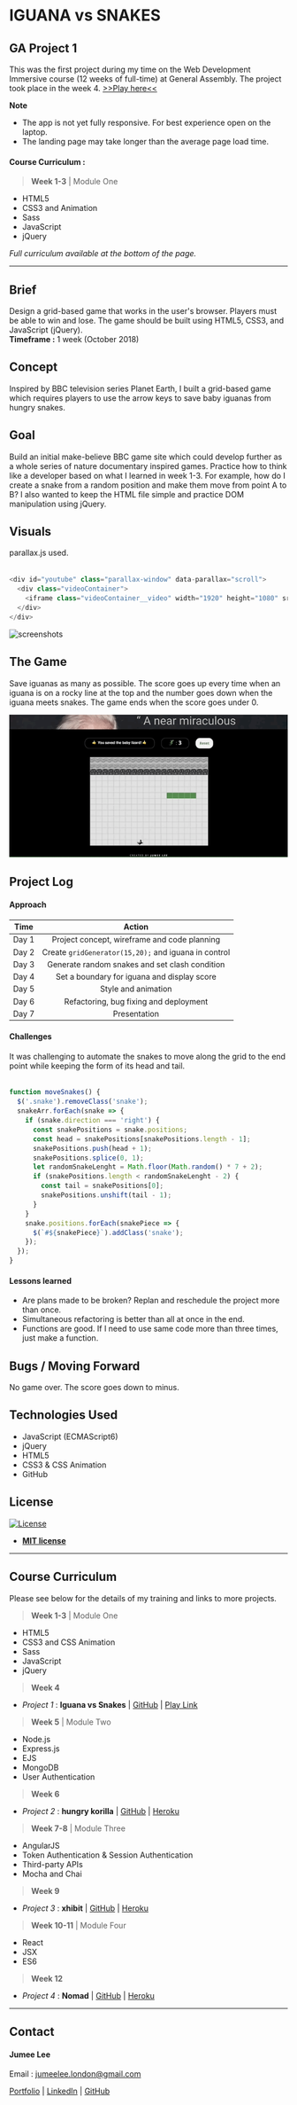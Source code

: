 # IGUANA vs SNAKES

## GA Project 1
This was the first project during my time on the Web Development Immersive course (12 weeks of full-time) at General Assembly. The project took place in the week 4. [>>Play here<<](https://jumee-ldn.github.io/wdi-project-one/)

**Note**
- The app is not yet fully responsive. For best experience open on the laptop.
- The landing page may take longer than the average page load time.

#### Course Curriculum :

> **Week 1-3** | Module One

- HTML5
- CSS3 and Animation
- Sass
- JavaScript
- jQuery

*Full curriculum available at the bottom of the page.*

***

## Brief
Design a grid-based game that works in the user's browser. Players must be able to win and lose. The game should be built using HTML5, CSS3, and JavaScript (jQuery).</br>
**Timeframe :** 1 week (October 2018)

## Concept
Inspired by BBC television series Planet Earth, I built a grid-based game which requires players to use the arrow keys to save baby iguanas from hungry snakes.

## Goal
Build an initial make-believe BBC game site which could develop further as a whole series of nature documentary inspired games. Practice how to think like a developer based on what I learned in week 1-3. For example, how do I create a snake from a random position and make them move from point A to B? I also wanted to keep the HTML file simple and practice DOM manipulation using jQuery. 

## Visuals
parallax.js used.

```javascript

<div id="youtube" class="parallax-window" data-parallax="scroll">
  <div class="videoContainer">
    <iframe class="videoContainer__video" width="1920" height="1080" src="https://www.youtube.com/embed/Rv9hn4IGofM?rel=0&amp;controls=0&amp;showinfo=0" frameborder="0" allow="autoplay; encrypted-media" allowfullscreen frameborder="0"></iframe>
  </div>
</div>
```

![screenshots](screenshots/IvS-start.gif
)

## The Game
Save iguanas as many as possible. The score goes up every time when an iguana is on a rocky line at the top and the number goes down when the iguana meets snakes. The game ends when the score goes under 0.

![screenshots](screenshots/IvS.gif
)

## Project Log
#### Approach
| Time    | Action                                              |
| ------- |:---------------------------------------------------:|
| Day 1   | Project concept, wireframe and code planning        |
| Day 2   | Create `gridGenerator(15,20);` and iguana in control|
| Day 3   | Generate random snakes and set clash condition      |
| Day 4   | Set a boundary for iguana and display score         |
| Day 5   | Style and animation                                 |
| Day 6   | Refactoring, bug fixing and deployment              |
| Day 7   | Presentation                                        |

#### Challenges
It was challenging to automate the snakes to move along the grid to the end point while keeping the form of its head and tail.
```javascript

function moveSnakes() {
  $('.snake').removeClass('snake');
  snakeArr.forEach(snake => {
    if (snake.direction === 'right') {
      const snakePositions = snake.positions;
      const head = snakePositions[snakePositions.length - 1];
      snakePositions.push(head + 1);
      snakePositions.splice(0, 1);
      let randomSnakeLenght = Math.floor(Math.random() * 7 + 2);
      if (snakePositions.length < randomSnakeLenght - 2) {
        const tail = snakePositions[0];
        snakePositions.unshift(tail - 1);
      }
    }
    snake.positions.forEach(snakePiece => {
      $(`#${snakePiece}`).addClass('snake');
    });
  });
}
```

#### Lessons learned
- Are plans made to be broken? Replan and reschedule the project more than once.
- Simultaneous refactoring is better than all at once in the end.
- Functions are good. If I need to use same code more than three times, just make a function.

## Bugs / Moving Forward
No game over. The score goes down to minus.

## Technologies Used

* JavaScript (ECMAScript6)
* jQuery
* HTML5
* CSS3 & CSS Animation
* GitHub

## License

[![License](http://img.shields.io/:license-mit-blue.svg?style=flat-square)](http://badges.mit-license.org)

- **[MIT license](http://opensource.org/licenses/mit-license.php)**

***

## Course Curriculum
Please see below for the details of my training and links to more projects.

> **Week 1-3** | Module One

- HTML5
- CSS3 and CSS Animation
- Sass
- JavaScript
- jQuery

> **Week 4**

- *Project 1* : **Iguana vs Snakes** | [GitHub](https://github.com/Jumee-LDN/wdi-project-one) |
[Play Link](https://jumee-ldn.github.io/wdi-project-one/)

> **Week 5** | Module Two

- Node.js
- Express.js
- EJS
- MongoDB
- User Authentication

> **Week 6**

- *Project 2* : **hungry korilla** | [GitHub](https://github.com/Jumee-LDN/wdi-project-two) |
[Heroku](https://hungrykorilla.herokuapp.com/)

> **Week 7-8** | Module Three

- AngularJS
- Token Authentication & Session Authentication
- Third-party APIs
- Mocha and Chai

> **Week 9**

- *Project 3* : **xhibit** | [GitHub](https://github.com/Jumee-LDN/wdi-project-3) |
[Heroku](https://xhibit.herokuapp.com/#!/)

> **Week 10-11** | Module Four

- React
- JSX
- ES6

> **Week 12**

- *Project 4* : **Nomad** | [GitHub](https://github.com/Jumee-LDN/wdi-project-four) |
[Heroku](https://nomad-ga.herokuapp.com/)

***

## Contact
#### Jumee Lee
Email : jumeelee.london@gmail.com

[Portfolio]() | [LinkedIn](https://www.linkedin.com/in/jumeelee/) | [GitHub](https://github.com/Jumee-LDN)
